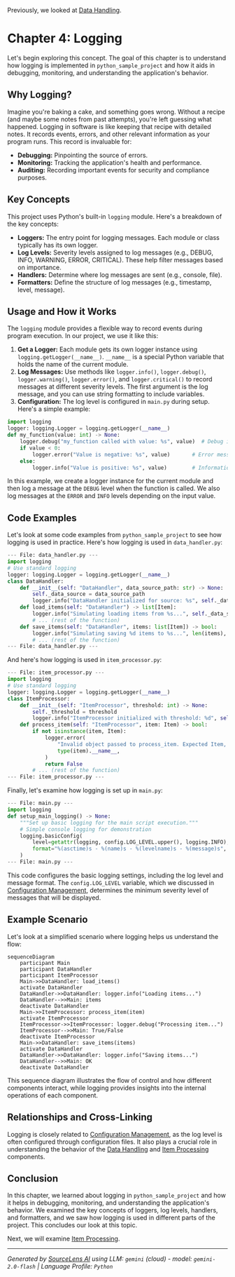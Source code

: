 Previously, we looked at [Data Handling](03_data-handling.md).

# Chapter 4: Logging
Let's begin exploring this concept. The goal of this chapter is to understand how logging is implemented in `python_sample_project` and how it aids in debugging, monitoring, and understanding the application's behavior.
## Why Logging?
Imagine you're baking a cake, and something goes wrong. Without a recipe (and maybe some notes from past attempts), you're left guessing what happened. Logging in software is like keeping that recipe with detailed notes. It records events, errors, and other relevant information as your program runs. This record is invaluable for:
*   **Debugging:** Pinpointing the source of errors.
*   **Monitoring:** Tracking the application's health and performance.
*   **Auditing:** Recording important events for security and compliance purposes.
## Key Concepts
This project uses Python's built-in `logging` module. Here's a breakdown of the key concepts:
*   **Loggers:** The entry point for logging messages. Each module or class typically has its own logger.
*   **Log Levels:** Severity levels assigned to log messages (e.g., DEBUG, INFO, WARNING, ERROR, CRITICAL). These help filter messages based on importance.
*   **Handlers:** Determine where log messages are sent (e.g., console, file).
*   **Formatters:** Define the structure of log messages (e.g., timestamp, level, message).
## Usage and How it Works
The `logging` module provides a flexible way to record events during program execution. In our project, we use it like this:
1.  **Get a Logger:** Each module gets its own logger instance using `logging.getLogger(__name__)`. `__name__` is a special Python variable that holds the name of the current module.
2.  **Log Messages:** Use methods like `logger.info()`, `logger.debug()`, `logger.warning()`, `logger.error()`, and `logger.critical()` to record messages at different severity levels. The first argument is the log message, and you can use string formatting to include variables.
3. **Configuration:** The log level is configured in `main.py` during setup.
Here's a simple example:
```python
import logging
logger: logging.Logger = logging.getLogger(__name__)
def my_function(value: int) -> None:
    logger.debug("my_function called with value: %s", value)  # Debug information
    if value < 0:
        logger.error("Value is negative: %s", value)       # Error message
    else:
        logger.info("Value is positive: %s", value)        # Informational message
```
In this example, we create a logger instance for the current module and then log a message at the `DEBUG` level when the function is called. We also log messages at the `ERROR` and `INFO` levels depending on the input value.
## Code Examples
Let's look at some code examples from `python_sample_project` to see how logging is used in practice.
Here's how logging is used in `data_handler.py`:
```python
--- File: data_handler.py ---
import logging
# Use standard logging
logger: logging.Logger = logging.getLogger(__name__)
class DataHandler:
    def __init__(self: "DataHandler", data_source_path: str) -> None:
        self._data_source = data_source_path
        logger.info("DataHandler initialized for source: %s", self._data_source)
    def load_items(self: "DataHandler") -> list[Item]:
        logger.info("Simulating loading items from %s...", self._data_source)
        # ... (rest of the function)
    def save_items(self: "DataHandler", items: list[Item]) -> bool:
        logger.info("Simulating saving %d items to %s...", len(items), self._data_source)
        # ... (rest of the function)
--- File: data_handler.py ---
```
And here's how logging is used in `item_processor.py`:
```python
--- File: item_processor.py ---
import logging
# Use standard logging
logger: logging.Logger = logging.getLogger(__name__)
class ItemProcessor:
    def __init__(self: "ItemProcessor", threshold: int) -> None:
        self._threshold = threshold
        logger.info("ItemProcessor initialized with threshold: %d", self._threshold)
    def process_item(self: "ItemProcessor", item: Item) -> bool:
        if not isinstance(item, Item):
            logger.error(
                "Invalid object passed to process_item. Expected Item, got %s.",
                type(item).__name__,
            )
            return False
        # ... (rest of the function)
--- File: item_processor.py ---
```
Finally, let's examine how logging is set up in `main.py`:
```python
--- File: main.py ---
import logging
def setup_main_logging() -> None:
    """Set up basic logging for the main script execution."""
    # Simple console logging for demonstration
    logging.basicConfig(
        level=getattr(logging, config.LOG_LEVEL.upper(), logging.INFO),
        format="%(asctime)s - %(name)s - %(levelname)s - %(message)s",
    )
--- File: main.py ---
```
This code configures the basic logging settings, including the log level and message format. The `config.LOG_LEVEL` variable, which we discussed in [Configuration Management](01_configuration-management.md), determines the minimum severity level of messages that will be displayed.
## Example Scenario
Let's look at a simplified scenario where logging helps us understand the flow:
```mermaid
sequenceDiagram
    participant Main
    participant DataHandler
    participant ItemProcessor
    Main->>DataHandler: load_items()
    activate DataHandler
    DataHandler->>DataHandler: logger.info("Loading items...")
    DataHandler-->>Main: items
    deactivate DataHandler
    Main->>ItemProcessor: process_item(item)
    activate ItemProcessor
    ItemProcessor->>ItemProcessor: logger.debug("Processing item...")
    ItemProcessor-->>Main: True/False
    deactivate ItemProcessor
    Main->>DataHandler: save_items(items)
    activate DataHandler
    DataHandler->>DataHandler: logger.info("Saving items...")
    DataHandler-->>Main: OK
    deactivate DataHandler
```
This sequence diagram illustrates the flow of control and how different components interact, while logging provides insights into the internal operations of each component.
## Relationships and Cross-Linking
Logging is closely related to [Configuration Management](01_configuration-management.md), as the log level is often configured through configuration files. It also plays a crucial role in understanding the behavior of the [Data Handling](03_data-handling.md) and [Item Processing](05_item-processing.md) components.
## Conclusion
In this chapter, we learned about logging in `python_sample_project` and how it helps in debugging, monitoring, and understanding the application's behavior. We examined the key concepts of loggers, log levels, handlers, and formatters, and we saw how logging is used in different parts of the project.
This concludes our look at this topic.

Next, we will examine [Item Processing](05_item-processing.md).


---

*Generated by [SourceLens AI](https://github.com/darijo2yahoocom/sourceLensAI) using LLM: `gemini` (cloud) - model: `gemini-2.0-flash` | Language Profile: `Python`*